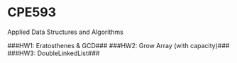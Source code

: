 # CPE593
Applied Data Structures and Algorithms

###HW1: Eratosthenes & GCD###
###HW2: Grow Array (with capacity)###
###HW3: DoubleLinkedList###

